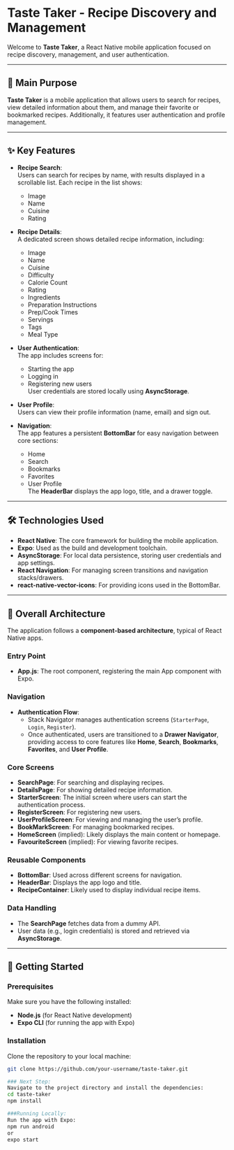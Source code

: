 # Taste Taker - Recipe Discovery and Management

Welcome to **Taste Taker**, a React Native mobile application focused on recipe discovery, management, and user authentication.

---

## 📱 **Main Purpose**

**Taste Taker** is a mobile application that allows users to search for recipes, view detailed information about them, and manage their favorite or bookmarked recipes. Additionally, it features user authentication and profile management.

---

## ✨ **Key Features**

- **Recipe Search**:  
  Users can search for recipes by name, with results displayed in a scrollable list. Each recipe in the list shows:
  - Image
  - Name
  - Cuisine
  - Rating

- **Recipe Details**:  
  A dedicated screen shows detailed recipe information, including:
  - Image
  - Name
  - Cuisine
  - Difficulty
  - Calorie Count
  - Rating
  - Ingredients
  - Preparation Instructions
  - Prep/Cook Times
  - Servings
  - Tags
  - Meal Type

- **User Authentication**:  
  The app includes screens for:
  - Starting the app
  - Logging in
  - Registering new users  
  User credentials are stored locally using **AsyncStorage**.

- **User Profile**:  
  Users can view their profile information (name, email) and sign out.

- **Navigation**:  
  The app features a persistent **BottomBar** for easy navigation between core sections:
  - Home
  - Search
  - Bookmarks
  - Favorites
  - User Profile  
  The **HeaderBar** displays the app logo, title, and a drawer toggle.

---

## 🛠 **Technologies Used**

- **React Native**: The core framework for building the mobile application.
- **Expo**: Used as the build and development toolchain.
- **AsyncStorage**: For local data persistence, storing user credentials and app settings.
- **React Navigation**: For managing screen transitions and navigation stacks/drawers.
- **react-native-vector-icons**: For providing icons used in the BottomBar.

---

## 🧩 **Overall Architecture**

The application follows a **component-based architecture**, typical of React Native apps.

### Entry Point

- **App.js**: The root component, registering the main App component with Expo.

### Navigation

- **Authentication Flow**:  
  - Stack Navigator manages authentication screens (`StarterPage`, `Login`, `Register`).
  - Once authenticated, users are transitioned to a **Drawer Navigator**, providing access to core features like **Home**, **Search**, **Bookmarks**, **Favorites**, and **User Profile**.

### Core Screens

- **SearchPage**: For searching and displaying recipes.
- **DetailsPage**: For showing detailed recipe information.
- **StarterScreen**: The initial screen where users can start the authentication process.
- **RegisterScreen**: For registering new users.
- **UserProfileScreen**: For viewing and managing the user’s profile.
- **BookMarkScreen**: For managing bookmarked recipes.
- **HomeScreen** (implied): Likely displays the main content or homepage.
- **FavouriteScreen** (implied): For viewing favorite recipes.

### Reusable Components

- **BottomBar**: Used across different screens for navigation.
- **HeaderBar**: Displays the app logo and title.
- **RecipeContainer**: Likely used to display individual recipe items.

### Data Handling

- The **SearchPage** fetches data from a dummy API.
- User data (e.g., login credentials) is stored and retrieved via **AsyncStorage**.

---

## 🚀 **Getting Started**

### Prerequisites

Make sure you have the following installed:
- **Node.js** (for React Native development)
- **Expo CLI** (for running the app with Expo)

### Installation

Clone the repository to your local machine:
```bash
git clone https://github.com/your-username/taste-taker.git

### Next Step:
Navigate to the project directory and install the dependencies:
cd taste-taker
npm install

###Running Locally:
Run the app with Expo:
npm run android
or
expo start

